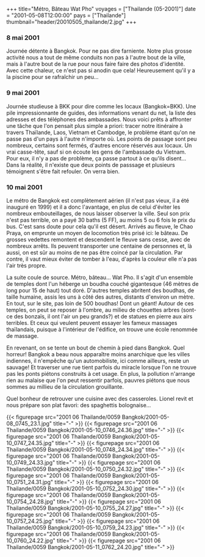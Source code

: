 +++
title="Métro, Bâteau    Wat Pho"
voyages = ["Thailande (05-2001)"]
date = "2001-05-08T12:00:00"
pays = ["Thailande"]
thumbnail="header/20010505_thailande/2.jpg"
+++
### 8 mai 2001

Journée détente à Bangkok. Pour ne pas dire farniente. Notre plus grosse activité 
nous a tout de même conduits non pas à l'autre bout de la ville, mais à l'autre 
bout de la rue pour nous faire faire des photos d'identité. Avec cette chaleur, 
ce n'est pas si anodin que cela! Heureusement qu'il y a la piscine pour se rafraîchir 
un peu...

### 9 mai 2001

Journée studieuse à BKK pour dire comme les locaux (Bangkok=BKK). Une pile 
impressionnante de guides, des informations venant du net, la liste des adresses 
et des téléphones des ambassades. Nous voici prêts à affronter une tâche que 
l'on pensait plus simple a priori: tracer notre itinéraire à travers Thaïlande, 
Laos, Vietnam et Cambodge, le problème étant qu'on ne passe pas d'un pays à 
l'autre n'importe où. Les points de passage sont peu nombreux, certains sont 
fermés, d'autres encore réservés aux locaux. Un vrai casse-tête, sauf si on 
écoute les gens de l'ambassade du Vietnam. Pour eux, il n'y a pas de problème, 
ça passe partout à ce qu'ils disent... Dans la réalité, il n'existe que deux 
points de passsage et plusieurs témoignent s'être fait refouler. On verra bien.

### 10 mai 2001

Le métro de Bangkok est complètement aérien (il n'est pas vieux, il a été inauguré 
en 1999) et il a donc l'avantage, en plus de celui d'éviter les nombreux embouteillages, 
de nous laisser observer la ville. Seul son prix n'est pas terrible, on a payé 
30 baths (5 FF), au moins 5 ou 6 fois le prix du bus. C'est sans doute pour 
cela qu'il est désert. Arrivés au fleuve, le Chao Praya, on emprunte un moyen 
de locomotion très prisé ici: le bâteau. De grosses vedettes remontent et descendent 
le fleuve sans cesse, avec de nombreux arrêts. Ils peuvent transporter une centaine 
de personnes et, là aussi, on est sûr au moins de ne pas être coincé par la 
circulation. Par contre, il vaut mieux éviter de tomber à l'eau, d'après la 
couleur elle n'a pas l'air très propre.

La suite coule de source. Métro, bâteau... Wat Pho. Il s'agit d'un ensemble 
de temples dont l'un héberge un boudha couché gigantesque (46 mètres de long 
pour 15 de haut) tout doré. D'autres temples abritent des boudhas, de taille 
humaine, assis les uns à côté des autres, distants d'environ un mètre. En tout, 
sur le site, pas loin de 500 boudhas! Dont un géant! Autour de ces temples, 
on peut se reposer à l'ombre, au milieu de chouettes arbres (sont-ce des bonzaïs, 
il ont l'air un peu grands?) et de statues en pierre aux airs terribles. Et 
ceux qui veulent peuvent essayer les fameux massages thaïlandais, puisque à 
l'intérieur de l'édifice, on trouve une école renommée de massage.

En revenant, on se tente un bout de chemin à pied dans Bangkok. Quel horreur! 
Bangkok a beau nous apparaître moins anarchique que les villes indiennes, il 
n'empêche qu'un automobiliste, ici comme ailleurs, reste un sauvage! Et traverser 
une rue tient parfois du miracle lorsque l'on ne trouve pas les ponts piétons 
construits à cet usage. En plus, la pollution n'arrange rien au malaise que 
l'on peut ressentir parfois, pauvres piétons que nous sommes au millieu de la 
circulation grouillante.

Quel bonheur de retrouver une cuisine avec des casseroles. Lionel revit et 
nous prépare son plat favori: des spaghettis bolognaise...


<div id="TOTO">{{< figurepage src="2001 06 Thailande/0059 Bangkok/2001-05-08_0745_23.1.jpg" title="-"  >}}
{{< figurepage src="2001 06 Thailande/0059 Bangkok/2001-05-10_0746_24.36.jpg" title="-"  >}}
{{< figurepage src="2001 06 Thailande/0059 Bangkok/2001-05-10_0747_24.35.jpg" title="-"  >}}
{{< figurepage src="2001 06 Thailande/0059 Bangkok/2001-05-10_0748_24.34.jpg" title="-"  >}}
{{< figurepage src="2001 06 Thailande/0059 Bangkok/2001-05-10_0749_24.33.jpg" title="-"  >}}
{{< figurepage src="2001 06 Thailande/0059 Bangkok/2001-05-10_0750_24.32.jpg" title="-"  >}}
{{< figurepage src="2001 06 Thailande/0059 Bangkok/2001-05-10_0751_24.31.jpg" title="-"  >}}
{{< figurepage src="2001 06 Thailande/0059 Bangkok/2001-05-10_0752_24.30.jpg" title="-"  >}}
{{< figurepage src="2001 06 Thailande/0059 Bangkok/2001-05-10_0754_24.28.jpg" title="-"  >}}
{{< figurepage src="2001 06 Thailande/0059 Bangkok/2001-05-10_0755_24.27.jpg" title="-"  >}}
{{< figurepage src="2001 06 Thailande/0059 Bangkok/2001-05-10_0757_24.25.jpg" title="-"  >}}
{{< figurepage src="2001 06 Thailande/0059 Bangkok/2001-05-10_0759_24.23.jpg" title="-"  >}}
{{< figurepage src="2001 06 Thailande/0059 Bangkok/2001-05-10_0760_24.22.jpg" title="-"  >}}
{{< figurepage src="2001 06 Thailande/0059 Bangkok/2001-05-11_0762_24.20.jpg" title="-"  >}}
</DIV>


